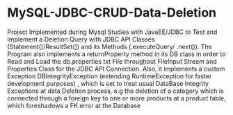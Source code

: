 # MySQL-JDBC-CRUD-Data-Deletion
Project Implemented during Mysql Studies with JavaEE/JDBC to Test and Implement a Deletion Query with JDBC API Classes (Statement()/ResultSet()) and its Methods (.executeQuery/ .next()). The Program also implements a returnProperty method in its DB class in order to Read and Load the db.properties txt File throughout FileInput Stream and Properties Class for the JDBC API Connection. Also, it implements  a custom Exception DBIntegrityException (extending RuntimeException for faster development purposes) , which is set to treat usual DataBase Integrity Exceptions at data Deletion process, e.g the deletion of a category which is connected through a foreign key to one or more products at a product table, which foreshadows a FK error at the Database
